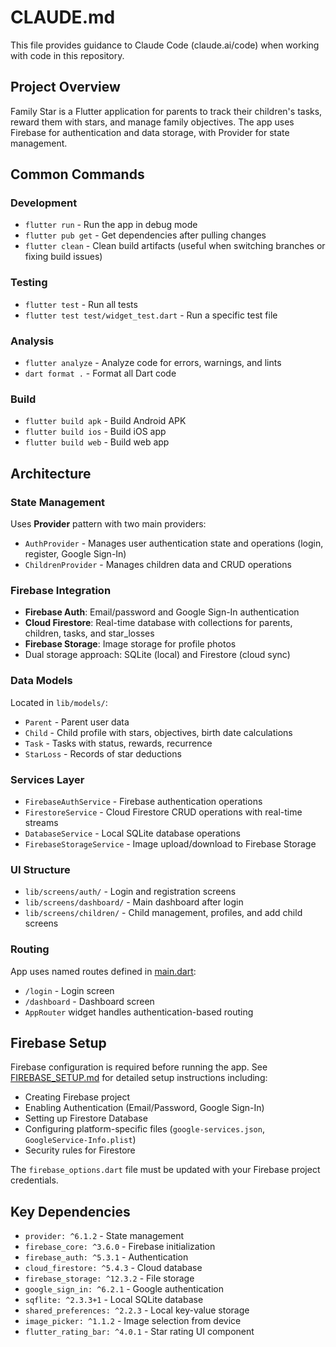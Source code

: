 # CLAUDE.md

This file provides guidance to Claude Code (claude.ai/code) when working with code in this repository.

## Project Overview

Family Star is a Flutter application for parents to track their children's tasks, reward them with stars, and manage family objectives. The app uses Firebase for authentication and data storage, with Provider for state management.

## Common Commands

### Development
- `flutter run` - Run the app in debug mode
- `flutter pub get` - Get dependencies after pulling changes
- `flutter clean` - Clean build artifacts (useful when switching branches or fixing build issues)

### Testing
- `flutter test` - Run all tests
- `flutter test test/widget_test.dart` - Run a specific test file

### Analysis
- `flutter analyze` - Analyze code for errors, warnings, and lints
- `dart format .` - Format all Dart code

### Build
- `flutter build apk` - Build Android APK
- `flutter build ios` - Build iOS app
- `flutter build web` - Build web app

## Architecture

### State Management
Uses **Provider** pattern with two main providers:
- `AuthProvider` - Manages user authentication state and operations (login, register, Google Sign-In)
- `ChildrenProvider` - Manages children data and CRUD operations

### Firebase Integration
- **Firebase Auth**: Email/password and Google Sign-In authentication
- **Cloud Firestore**: Real-time database with collections for parents, children, tasks, and star_losses
- **Firebase Storage**: Image storage for profile photos
- Dual storage approach: SQLite (local) and Firestore (cloud sync)

### Data Models
Located in `lib/models/`:
- `Parent` - Parent user data
- `Child` - Child profile with stars, objectives, birth date calculations
- `Task` - Tasks with status, rewards, recurrence
- `StarLoss` - Records of star deductions

### Services Layer
- `FirebaseAuthService` - Firebase authentication operations
- `FirestoreService` - Cloud Firestore CRUD operations with real-time streams
- `DatabaseService` - Local SQLite database operations
- `FirebaseStorageService` - Image upload/download to Firebase Storage

### UI Structure
- `lib/screens/auth/` - Login and registration screens
- `lib/screens/dashboard/` - Main dashboard after login
- `lib/screens/children/` - Child management, profiles, and add child screens

### Routing
App uses named routes defined in [main.dart](lib/main.dart):
- `/login` - Login screen
- `/dashboard` - Dashboard screen
- `AppRouter` widget handles authentication-based routing

## Firebase Setup

Firebase configuration is required before running the app. See [FIREBASE_SETUP.md](FIREBASE_SETUP.md) for detailed setup instructions including:
- Creating Firebase project
- Enabling Authentication (Email/Password, Google Sign-In)
- Setting up Firestore Database
- Configuring platform-specific files (`google-services.json`, `GoogleService-Info.plist`)
- Security rules for Firestore

The `firebase_options.dart` file must be updated with your Firebase project credentials.

## Key Dependencies

- `provider: ^6.1.2` - State management
- `firebase_core: ^3.6.0` - Firebase initialization
- `firebase_auth: ^5.3.1` - Authentication
- `cloud_firestore: ^5.4.3` - Cloud database
- `firebase_storage: ^12.3.2` - File storage
- `google_sign_in: ^6.2.1` - Google authentication
- `sqflite: ^2.3.3+1` - Local SQLite database
- `shared_preferences: ^2.2.3` - Local key-value storage
- `image_picker: ^1.1.2` - Image selection from device
- `flutter_rating_bar: ^4.0.1` - Star rating UI component